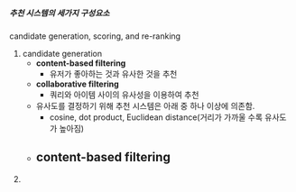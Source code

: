 ##### 추천 시스템의 세가지 구성요소

candidate generation, scoring, and re-ranking

1. candidate generation
   - **content-based filtering**
     - 유저가 좋아하는 것과 유사한 것을 추천
   - **collaborative filtering**
     - 쿼리와 아이템 사이의 유사성을 이용하여 추천
   - 유사도를 결정하기 위해 추천 시스템은 아래 중 하나 이상에 의존함.
     - cosine, dot product, Euclidean distance(거리가 가까울 수록 유사도가 높아짐)
   - content-based filtering
     - 
2. 